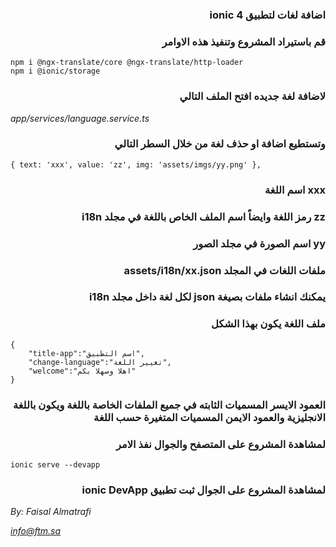 ### <div dir="rtl">اضافة لغات لتطبيق ionic 4</div>

### <div dir="rtl">قم باستيراد المشروع وتنفيذ هذه الاوامر</div>

```
npm i @ngx-translate/core @ngx-translate/http-loader
npm i @ionic/storage
```

### <div dir="rtl">لاضافة لغة جديده افتح الملف التالي</div>

*app/services/language.service.ts*

### <div dir="rtl">وتستطيع اضافة او حذف لغة من خلال السطر التالي</div>

```
{ text: 'xxx', value: 'zz', img: 'assets/imgs/yy.png' },
```

### <div dir="rtl">xxx اسم اللغة</div>

### <div dir="rtl">zz رمز اللغة وايضاً اسم الملف الخاص باللغة في مجلد i18n</div>

### <div dir="rtl">yy اسم الصورة في مجلد الصور</div>

### <div dir="rtl">ملفات اللغات في المجلد assets/i18n/xx.json</div>

### <div dir="rtl">يمكنك انشاء ملفات بصيغة json لكل لغة داخل مجلد i18n</div>

### <div dir="rtl">ملف اللغة يكون بهذا الشكل</div>

```
{
    "title-app":"اسم التطبيق",
    "change-language":"تغيير اللغة",
    "welcome":"اهلا وسهلا بكم"
}
```

### <div dir="rtl">العمود الايسر المسميات الثابته في جميع الملفات الخاصة باللغة ويكون باللغة الانجليزية والعمود الايمن المسميات المتغيرة حسب اللغة</div>



### <div dir="rtl">لمشاهدة المشروع على المتصفح والجوال نفذ الامر</div>

```
ionic serve --devapp
```

### <div dir="rtl">لمشاهدة المشروع على الجوال ثبت تطبيق ionic DevApp</div>


*By: Faisal Almatrafi*

*info@ftm.sa*
